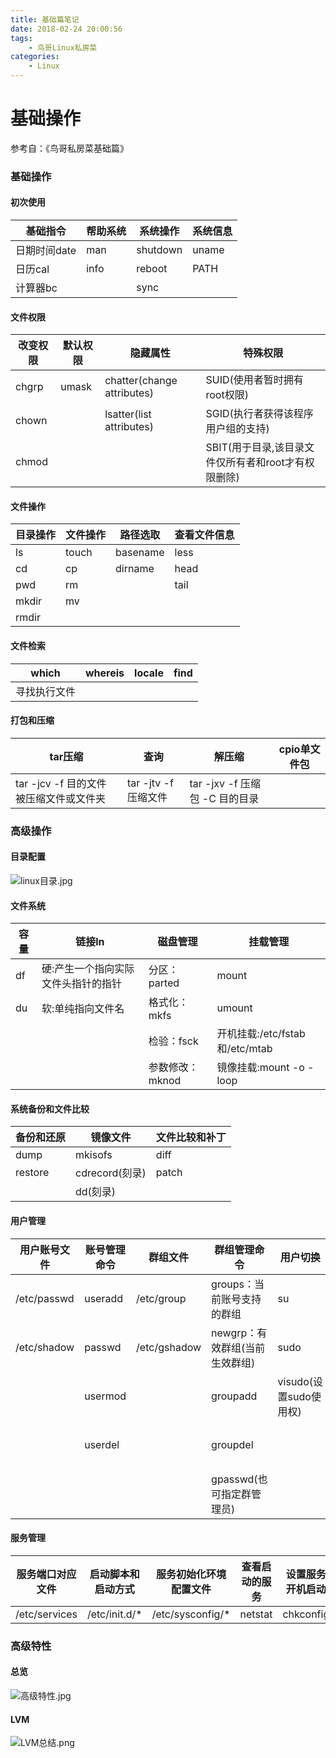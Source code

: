 ```yaml
---
title: 基础篇笔记
date: 2018-02-24 20:00:56
tags:
	- 鸟哥Linux私房菜
categories:
	- Linux
---
```

# 基础操作


参考自：《鸟哥私房菜基础篇》
### 基础操作

#### 初次使用
| 基础指令 | 帮助系统 | 系统操作 | 系统信息 |
| --- | --- | --- | --- |
| 日期时间date | man | shutdown | uname |
| 日历cal | info | reboot | PATH |
| 计算器bc |  | sync |  |


#### 文件权限
| 改变权限 | 默认权限 | 隐藏属性 | 特殊权限 |
| --- | --- | --- | --- |
| chgrp | umask | chatter(change attributes) | SUID(使用者暂时拥有root权限) |
| chown |  | lsatter(list attributes) | SGID(执行者获得该程序用户组的支持) |
| chmod |  |  | SBIT(用于目录,该目录文件仅所有者和root才有权限删除) |


#### 文件操作
| 目录操作 | 文件操作 | 路径选取 | 查看文件信息 |
| --- | --- | --- | --- |
| ls | touch | basename | less |
| cd | cp | dirname | head |
| pwd | rm |  | tail |
| mkdir | mv |  |  |
| rmdir |  |  |  |


#### 文件检索
| which | whereis | locale | find |
| --- | --- | --- | --- |
| 寻找执行文件 |  |  |  |


#### 打包和压缩
| tar压缩 | 查询 | 解压缩 | cpio单文件包 |
| --- | --- | --- | --- |
| tar -jcv -f 目的文件 被压缩文件或文件夹 | tar -jtv -f 压缩文件 | tar -jxv -f 压缩包 -C 目的目录 |  |


### 高级操作

#### 目录配置

![linux目录.jpg](00.jpeg)

#### 文件系统
| 容量 | 链接ln | 磁盘管理 | 挂载管理 |
| --- | --- | --- | --- |
| df | 硬:产生一个指向实际文件头指针的指针 | 分区：parted | mount |
| du | 软:单纯指向文件名 | 格式化：mkfs | umount |
|  |  | 检验：fsck | 开机挂载:/etc/fstab和/etc/mtab |
|  |  | 参数修改：mknod | 镜像挂载:mount -o -loop |


#### 系统备份和文件比较
| 备份和还原 | 镜像文件 | 文件比较和补丁 |
| --- | --- | --- |
| dump | mkisofs | diff |
| restore | cdrecord(刻录) | patch |
|  | dd(刻录) |  |


#### 用户管理
| 用户账号文件 | 账号管理命令 | 群组文件 | 群组管理命令 | 用户切换 | 登录信息 |
| --- | --- | --- | --- | --- | --- |
| /etc/passwd | useradd | /etc/group | groups：当前账号支持的群组 | su | w |
| /etc/shadow | passwd | /etc/gshadow | newgrp：有效群组(当前生效群组) | sudo | who |
|  | usermod |  | groupadd | visudo(设置sudo使用权) | lastlog |
|  | userdel |  | groupdel |  | mail(用户间邮箱) |
|  |  |  | gpasswd(也可指定群管理员) |  |  |


#### 服务管理
| 服务端口对应文件 | 启动脚本和启动方式 | 服务初始化环境配置文件 | 查看启动的服务 | 设置服务开机启动 |
| --- | --- | --- | --- | --- |
| /etc/services | /etc/init.d/* | /etc/sysconfig/* | netstat | chkconfig |


### 高级特性

#### 总览

![高级特性.jpg](01.jpeg)

#### LVM

![LVM总结.png](02.png)

